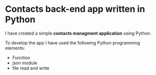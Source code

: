 # Contacts back-end app written in Python

I have created a simple **contacts managment application** using Python.

To develop the app I have used the following Python programming elements:

* Function
* json module
* file read and write
